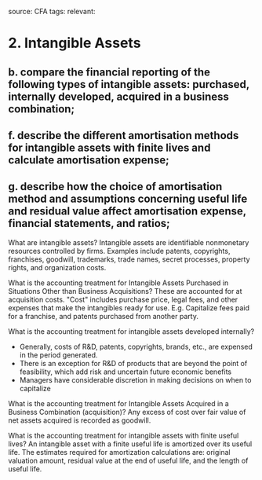 source: CFA
tags: 
relevant: 

# 2. Intangible Assets

## b. compare the financial reporting of the following types of intangible assets: purchased, internally developed, acquired in a business combination;
## f. describe the different amortisation methods for intangible assets with finite lives and calculate amortisation expense;
## g. describe how the choice of amortisation method and assumptions concerning useful life and residual value affect amortisation expense, financial statements, and ratios;

What are intangible assets?
Intangible assets are identifiable nonmonetary resources controlled by firms. Examples include patents, copyrights, franchises, goodwill, trademarks, trade names, secret processes, property rights, and organization costs.

What is the accounting treatment for Intangible Assets Purchased in Situations Other than Business Acquisitions?
These are accounted for at acquisition costs. "Cost" includes purchase price, legal fees, and other expenses that make the intangibles ready for use. E.g. Capitalize fees paid for a franchise, and patents purchased from another party.

What is the accounting treatment for intangible assets developed internally?
- Generally, costs of R&D, patents, copyrights, brands, etc., are expensed in the period generated.
- There is an exception for R&D of products that are beyond the point of feasibility, which add risk and uncertain future economic benefits
- Managers have considerable discretion in making decisions on when to capitalize

What is the accounting treatment for Intangible Assets Acquired in a Business Combination (acquisition)?
Any excess of cost over fair value of net assets acquired is recorded as goodwill.

What is the accounting treatment for intangible assets with finite useful lives?
An intangible asset with a finite useful life is amortized over its useful life. The estimates required for amortization calculations are: original valuation amount, residual value at the end of useful life, and the length of useful life.


